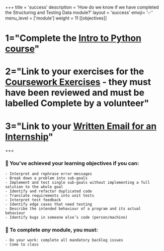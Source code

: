 +++
title = 'success'
description = 'How do we know if we have completed the Structuring and Testing Data module?'
layout = 'success'
emoji= '✅'
menu_level = ['module']
weight = 11
[[objectives]]
# 1="Complete the [Intro to Python course](https://github.com/CodeYourFuture/Module-Structuring-and-Testing-Data/issues/21)"
# 2="Link to your exercises for the [Coursework Exercises](https://github.com/CodeYourFuture/Module-Structuring-and-Testing-Data/issues/6) - they must have been reviewed and must be labelled Complete by a volunteer"
# 3="Link to your [Written Email for an Internship](https://github.com/CodeYourFuture/Module-Structuring-and-Testing-Data/issues/20)"
+++

### 🎯 You've achieved your learning objectives if you can:

```objectives
- Interpret and rephrase error messages
- Break down a problem into sub-goals
- Implement and test single sub-goals without implementing a full solution to the whole goal
- Identify and refactor duplicated code
- Translate requirements into unit tests
- Interpret test feedback
- Identify edge cases that need testing
- Describe the intended behaviour of a program and its actual behaviour
- Identify bugs in someone else’s code (person/machine)
```

### 💯 To complete _any_ module, you must:

```objectives
- Do your work: complete all mandatory backlog issues
- Come to class
```
<!-- 
## ✅ To complete _this_ module, you must:

Submit the following items to complete this module on the CYF Dashboard: -->